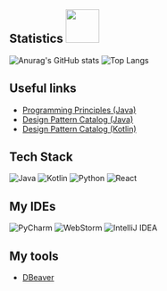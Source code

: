 ## Statistics <img src="https://media.giphy.com/media/WUlplcMpOCEmTGBtBW/giphy.gif" width="60"> 

![Anurag's GitHub stats](https://github-readme-stats.vercel.app/api?username=Hikk0o&show_icons=true&theme=radical&title_color=adbac7&icon_color=79ff97&text_color=9f9f9f&bg_color=202329&border_color=343942)
![Top Langs](https://github-readme-stats.vercel.app/api/top-langs/?username=Hikk0o&layout=compact&show_icons=true&title_color=adbac7&icon_color=79ff97&text_color=9f9f9f&bg_color=202329&border_color=343942)

## Useful links
- <a href="https://java-design-patterns.com/principles/" >Programming Principles (Java)</a>
- <a href="https://java-design-patterns.com/patterns/" >Design Pattern Catalog (Java)</a>
- <a href="https://github.com/dbacinski/Design-Patterns-In-Kotlin" >Design Pattern Catalog (Kotlin)</a>

## Tech Stack
![Java](https://img.shields.io/badge/-java-fa9a2d?&style=for-the-badge&logo=CoffeeScript&logoColor=white)
![Kotlin](https://img.shields.io/badge/-kotlin-7400e8?&style=for-the-badge&logo=kotlin&logoColor=white)
![Python](https://img.shields.io/badge/-python-fcf630?&style=for-the-badge&logo=python&logoColor=black)
![React](https://img.shields.io/badge/-react-28bcc7?&style=for-the-badge&logo=react&logoColor=white)


## My IDEs

![PyCharm](https://img.shields.io/badge/-PyCharm-000000?&style=for-the-badge&logo=PyCharm&logoColor=white)
![WebStorm](https://img.shields.io/badge/-WebStorm-000000?&style=for-the-badge&logo=WebStorm&logoColor=white)
![IntelliJ IDEA](https://img.shields.io/badge/-IntelliJ_IDEA-000000?&style=for-the-badge&logo=IntelliJIDEA&logoColor=white)

## My tools
- [DBeaver](https://dbeaver.io/)
